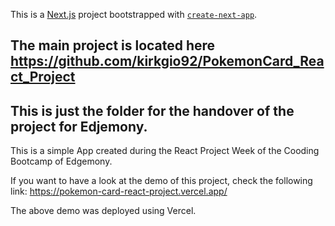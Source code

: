 This is a [Next.js](https://nextjs.org/) project bootstrapped with [`create-next-app`](https://github.com/vercel/next.js/tree/canary/packages/create-next-app).

## The main project is located here https://github.com/kirkgio92/PokemonCard_React_Project
## This is just the folder for the handover of the project for Edjemony.

This is a simple App created during the React Project Week of the Cooding Bootcamp of Edgemony.

If you want to have a look at the demo of this project, check the following link:
https://pokemon-card-react-project.vercel.app/

The above demo was deployed using Vercel.
